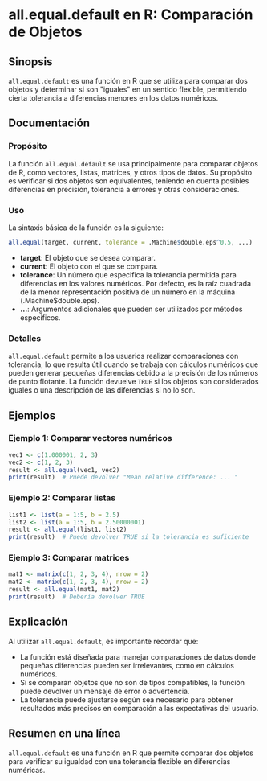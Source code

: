 <!--
Meta Description: # all.equal.default en R: Comparación de Objetos ## Sinopsis `all.equal.default` es una función en R que se utiliza para comparar dos objetos y determ...
Meta Keywords: all, equal, que, objetos, función
-->

# all.equal.default en R: Comparación de Objetos

## Sinopsis
`all.equal.default` es una función en R que se utiliza para comparar dos objetos y determinar si son "iguales" en un sentido flexible, permitiendo cierta tolerancia a diferencias menores en los datos numéricos.

## Documentación
### Propósito
La función `all.equal.default` se usa principalmente para comparar objetos de R, como vectores, listas, matrices, y otros tipos de datos. Su propósito es verificar si dos objetos son equivalentes, teniendo en cuenta posibles diferencias en precisión, tolerancia a errores y otras consideraciones.

### Uso
La sintaxis básica de la función es la siguiente:

```R
all.equal(target, current, tolerance = .Machine$double.eps^0.5, ...)
```

- **target**: El objeto que se desea comparar.
- **current**: El objeto con el que se compara.
- **tolerance**: Un número que especifica la tolerancia permitida para diferencias en los valores numéricos. Por defecto, es la raíz cuadrada de la menor representación positiva de un número en la máquina (.Machine$double.eps).
- **...**: Argumentos adicionales que pueden ser utilizados por métodos específicos.

### Detalles
`all.equal.default` permite a los usuarios realizar comparaciones con tolerancia, lo que resulta útil cuando se trabaja con cálculos numéricos que pueden generar pequeñas diferencias debido a la precisión de los números de punto flotante. La función devuelve `TRUE` si los objetos son considerados iguales o una descripción de las diferencias si no lo son.

## Ejemplos
### Ejemplo 1: Comparar vectores numéricos
```R
vec1 <- c(1.000001, 2, 3)
vec2 <- c(1, 2, 3)
result <- all.equal(vec1, vec2)
print(result)  # Puede devolver "Mean relative difference: ... "
```

### Ejemplo 2: Comparar listas
```R
list1 <- list(a = 1:5, b = 2.5)
list2 <- list(a = 1:5, b = 2.50000001)
result <- all.equal(list1, list2)
print(result)  # Puede devolver TRUE si la tolerancia es suficiente
```

### Ejemplo 3: Comparar matrices
```R
mat1 <- matrix(c(1, 2, 3, 4), nrow = 2)
mat2 <- matrix(c(1, 2, 3, 4), nrow = 2)
result <- all.equal(mat1, mat2)
print(result)  # Debería devolver TRUE
```

## Explicación
Al utilizar `all.equal.default`, es importante recordar que:
- La función está diseñada para manejar comparaciones de datos donde pequeñas diferencias pueden ser irrelevantes, como en cálculos numéricos.
- Si se comparan objetos que no son de tipos compatibles, la función puede devolver un mensaje de error o advertencia.
- La tolerancia puede ajustarse según sea necesario para obtener resultados más precisos en comparación a las expectativas del usuario.

## Resumen en una línea
`all.equal.default` es una función en R que permite comparar dos objetos para verificar su igualdad con una tolerancia flexible en diferencias numéricas.